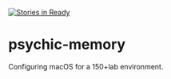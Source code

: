 [![Stories in Ready](https://badge.waffle.io/WinSe7en/psychic-memory.png?label=ready&title=Ready)](https://waffle.io/WinSe7en/psychic-memory)
# psychic-memory
Configuring macOS for a 150+lab environment.
